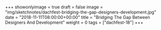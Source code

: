+++
showonlyimage = true
draft = false
image = "img/sketchnotes/dachfest-bridging-the-gap-designers-development.jpg"
date = "2018-11-11T08:00:00+00:00"
title = "Bridging The Gap Between Designers And Development"
weight = 0
tags = ["dachfest-18"]
+++

